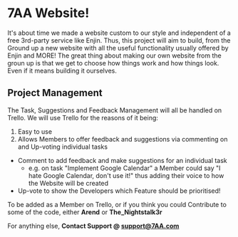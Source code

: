 # 7AA Website!
It's about time we made a website custom to our style and independent of a free 3rd-party service like Enjin. Thus, this project will aim to build, from the Ground up a new website with all the useful functionality usually offered by Enjin and MORE!
The great thing about making our own website from the groun up is that we get to choose how things work and how things look. Even if it means building it ourselves.

## Project Management
The Task, Suggestions and Feedback Management will all be handled on Trello. We will use Trello for the reasons of it being:
1. Easy to use
2. Allows Members to offer feedback and suggestions via commenting on and Up-voting individual tasks
  - Comment to add feedback and make suggestions for an individual task
    + e.g. on task "Implement Google Calendar" a Member could say "I hate Google Calendar, don't use it!" thus adding their voice to how the Website will be created
  - Up-vote to show the Developers which Feature should be prioritised!

To be added as a Member on Trello, or if you think you could Contribute to some of the code, either **Arend** or **The_Nightstalk3r**

For anything else, **Contact Support @ support@7AA.com**